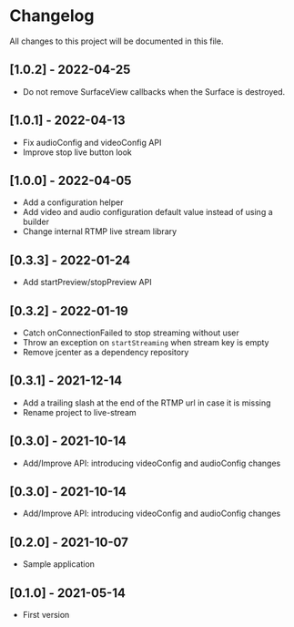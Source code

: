 # Changelog
All changes to this project will be documented in this file.

## [1.0.2] - 2022-04-25
- Do not remove SurfaceView callbacks when the Surface is destroyed.

## [1.0.1] - 2022-04-13
- Fix audioConfig and videoConfig API
- Improve stop live button look

## [1.0.0] - 2022-04-05
- Add a configuration helper
- Add video and audio configuration default value instead of using a builder
- Change internal RTMP live stream library

## [0.3.3] - 2022-01-24
- Add startPreview/stopPreview API

## [0.3.2] - 2022-01-19
- Catch onConnectionFailed to stop streaming without user
- Throw an exception on `startStreaming` when stream key is empty
- Remove jcenter as a dependency repository

## [0.3.1] - 2021-12-14
- Add a trailing slash at the end of the RTMP url in case it is missing
- Rename project to live-stream

## [0.3.0] - 2021-10-14
- Add/Improve API: introducing videoConfig and audioConfig changes

## [0.3.0] - 2021-10-14
- Add/Improve API: introducing videoConfig and audioConfig changes
  
## [0.2.0] - 2021-10-07
- Sample application

## [0.1.0] - 2021-05-14
- First version
